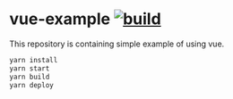 # vue-example [![build](https://travis-ci.org/daggerok/vue-example.svg?branch=master)](https://travis-ci.org/daggerok/vue-example)

This repository is containing simple example of using vue.

```bash
yarn install
yarn start
yarn build
yarn deploy
```
